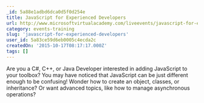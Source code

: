```yaml
---
_id: 5a88e1adbd6dca0d5f0d254e
title: JavaScript for Experienced Developers
url: http://www.microsoftvirtualacademy.com/liveevents/javascript-for-experienced-developers
category: events-training
slug: 'javascript-for-experienced-developers'
user_id: 5a83ce59d6eb0005c4ecda2c
createdOn: '2015-10-17T08:17:17.000Z'
tags: []
---
```


Are you a C#, C++, or Java Developer interested in adding JavaScript to your toolbox? You may have noticed that JavaScript can be just different enough to be confusing! Wonder how to create an object, classes, or inheritance? Or want advanced topics, like how to manage asynchronous operations?
